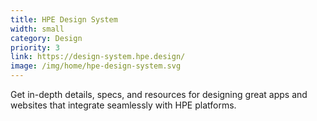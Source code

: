 ```yaml
---
title: HPE Design System
width: small
category: Design
priority: 3
link: https://design-system.hpe.design/
image: /img/home/hpe-design-system.svg
---
```


Get in-depth details, specs, and resources for designing great apps and websites that integrate seamlessly with HPE platforms.
